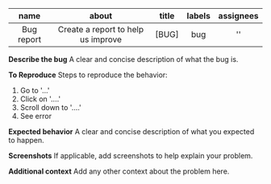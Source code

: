 |    name    |                about               | title | labels | assignees |
|:----------:|:----------------------------------:|:-----:|:------:|:---------:|
| Bug report | Create a report to help us improve | [BUG] |   bug  |     ''    |

**Describe the bug**
A clear and concise description of what the bug is.

**To Reproduce**
Steps to reproduce the behavior:
1. Go to '...'
2. Click on '....'
3. Scroll down to '....'
4. See error

**Expected behavior**
A clear and concise description of what you expected to happen.

**Screenshots**
If applicable, add screenshots to help explain your problem.

**Additional context**
Add any other context about the problem here.